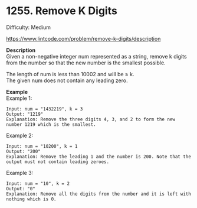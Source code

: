 # 1255. Remove K Digits

Difficulty: Medium

https://www.lintcode.com/problem/remove-k-digits/description

**Description**  
Given a non-negative integer num represented as a string, remove k digits from the number so that the new number is the smallest possible.

The length of num is less than 10002 and will be ≥ k.  
The given num does not contain any leading zero.

**Example**  
Example 1:
```
Input: num = "1432219", k = 3
Output: "1219"
Explanation: Remove the three digits 4, 3, and 2 to form the new number 1219 which is the smallest.
```
Example 2:
```
Input: num = "10200", k = 1
Output: "200"
Explanation: Remove the leading 1 and the number is 200. Note that the output must not contain leading zeroes.
```
Example 3:
```
Input: num = "10", k = 2
Output: "0"
Explanation: Remove all the digits from the number and it is left with nothing which is 0.
```
